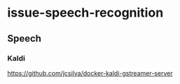 # issue-speech-recognition


## Speech 

### Kaldi

https://github.com/jcsilva/docker-kaldi-gstreamer-server
